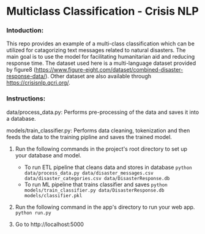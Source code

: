 # Multiclass Classification - Crisis NLP

### Intoduction:
This repo provides an example of a multi-class classification which can be utilized for catagorizing text messages related to natural disasters. The main goal is to use the model for facilitating humanitarian aid and reducing response time. The dataset used here is a multi-language dataset provided by figure8 (https://www.figure-eight.com/dataset/combined-disaster-response-data/). Other dataset are also available through https://crisisnlp.qcri.org/.



### Instructions:
data/process_data.py:
Performs pre-processing of the data and saves it into a database.

models/train_classifier.py:
Performs data cleaning, tokenization and then feeds the data to the training pipline and saves the trained model.

1. Run the following commands in the project's root directory to set up your database and model.

    - To run ETL pipeline that cleans data and stores in database
        `python data/process_data.py data/disaster_messages.csv data/disaster_categories.csv data/DisasterResponse.db`
    - To run ML pipeline that trains classifier and saves
        `python models/train_classifier.py data/DisasterResponse.db models/classifier.pkl`

2. Run the following command in the app's directory to run your web app.
    `python run.py`

3. Go to http://localhost:5000
